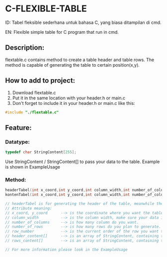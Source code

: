 # C-FLEXIBLE-TABLE
ID:
Tabel fleksible sederhana untuk bahasa C, yang biasa ditampilan di cmd. 

EN:
Flexible simple table for C program that run in cmd.

## Description:
flextable.c contains method to create a table header and table rows. 
The method is capable of generating the table to certain position(x,y).

## How to add to project:
1. Download flextable.c
2. Put it in the same location with your header.h or main.c
3. Don't forget to include it in your header.h or main.c like this:
```c
#include "./flextable.c"
```

## Feature:
### Datatype:
```c
typedef char StringContent[255];
```
Use StringContent / StringContent[] to pass your data to the table. Example is shown in ExampleUsage

### Method:
```c
headerTabel(int x_coord,int y_coord,int column_width,int number_of_columns, StringContent header_content[]);
kontenTabel(int x_coord,int y_coord,int column_width,int number_of_columns,int number_of_rows, StringContent rows_content[],int row_number);
```
```c
// headerTabel is for generating the header of the table, meanwhile the kontenTabel is for generating a single row. So you need to do the for loops yourself (I will try to improve this to ease you guys). Example is shown in ExampleUsage
// Attribute meaning:
// x_coord, y_coord      --> is the coordinate where you want the table it.  
// column_width          --> is the column width, make sure your data is not larger than the column width.  
// number_of_columns     --> is how many column do you want.  
// number_of_rows        --> is how many rows do you plan to generate.  
// row_number            --> is the current order of the row you want to generate (please look in ExampleUsage for more information).  
// header_content[]      --> is an array of StringContent, containing the name of your column. Make sure the size of the array is the same with number of columns.  
// rows_content[]        --> is an array of StringContent, containing the the content of your rows. Make sure the size of the array is the same with number of columns.  

// For more information please look in the ExampleUsage
```
